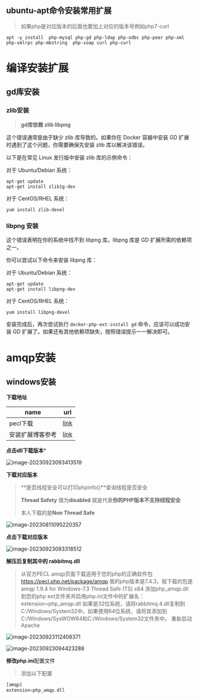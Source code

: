 ## ubuntu-apt命令安装常用扩展

> 如果php是对应版本的后面也要加上对应的版本号例如php7-curl

```shell
apt -y install  php-mysql php-gd php-ldap php-odbc php-pear php-xml php-xmlrpc php-mbstring  php-soap curl php-curl 
```



# 编译安装扩展

## **gd库安装**

### zlib安装

> **gd库依赖 zlib libpng**

这个错误通常是由于缺少 zlib 库导致的。如果你在 Docker 容器中安装 GD 扩展时遇到了这个问题，你需要确保先安装 zlib 库以解决该错误。

以下是在常见 Linux 发行版中安装 zlib 库的示例命令：

对于 Ubuntu/Debian 系统：

```shell
apt-get update
apt-get install zlib1g-dev
```

对于 CentOS/RHEL 系统：

```shell
yum install zlib-devel
```

### **libpng 安装**

这个错误表明在你的系统中找不到 libpng 库。libpng 库是 GD 扩展所需的依赖项之一。

你可以尝试以下命令来安装 libpng 库：

对于 Ubuntu/Debian 系统：

```shell
apt-get update
apt-get install libpng-dev
```

对于 CentOS/RHEL 系统：

```shell
yum install libpng-devel
```

安装完成后，再次尝试执行 `docker-php-ext-install gd` 命令，应该可以成功安装 GD 扩展了。如果还有其他依赖项缺失，按照错误提示一一解决即可。

# amqp安装

## windows安装

**下载地址**

| name             | url                                                          |
| ---------------- | ------------------------------------------------------------ |
| pecl下载         | [link](https://pecl.php.net/package/amqp)                    |
| 安装扩展博客参考 | [link](https://blog.csdn.net/github_37468379/article/details/108726880) |

**点击dll下载版本***

![image-20230923093413519](https://yaoliuyang-blog-images.oss-cn-beijing.aliyuncs.com/blogImages/image-20230923093413519.png)

**下载对应版本**

>  **是否线程安全可以打印phpinfo()**查询线程是否安全
>
>  **Thread Safety**  值为**disabled** 就是代表**你的PHP版本不支持线程安全**
>
>  本人下载的是**Non Thread Safe**

![image-20230811095220357](https://yaoliuyang-blog-images.oss-cn-beijing.aliyuncs.com/blogImages/image-20230811095220357.png)

**点击下载对应版本**

![image-20230923093318512](https://yaoliuyang-blog-images.oss-cn-beijing.aliyuncs.com/blogImages/image-20230923093318512.png)

**解压后复制其中的 rabbitmq.dll**

> 从官方PECL amqp页面下载适用于您的php的正确软件包
> https://pecl.php.net/package/amqp
> 我的php版本是7.4.3，我下载的包是amqp 1.9.4 for Windows-7.3 Thread Safe (TS) x64
> 添加php_amqp.dll到您的php ext文件夹并启用php.ini文件中的扩展名：extension=php_amqp.dll
> 如果是32位系统，请将rabbitmq.4.dll复制到C:/Windows/System32中。如果使用64位系统，请将其添加到C:/Windows/SysWOW64和C:/Windows/System32文件夹中。
> 重新启动Apache
>
> 

![image-20230923112408371](https://yaoliuyang-blog-images.oss-cn-beijing.aliyuncs.com/blogImages/image-20230923112408371.png)



![image-20230923094423288](https://yaoliuyang-blog-images.oss-cn-beijing.aliyuncs.com/blogImages/image-20230923094423288.png)

**修改php.ini**配置文件

> 添加以下配置

```php
[amqp]
extension=php_amqp.dll
```

